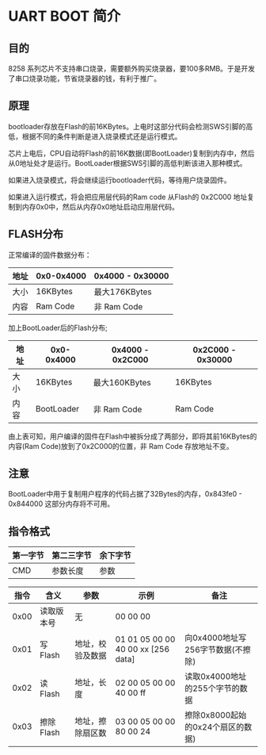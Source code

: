 # UART BOOT 简介

## 目的
8258 系列芯片不支持串口烧录，需要额外购买烧录器，要100多RMB。于是开发了串口烧录功能，节省烧录器的钱，有利于推广。

## 原理
bootloader存放在Flash的前16KBytes。上电时这部分代码会检测SWS引脚的高低，根据不同的条件判断是进入烧录模式还是运行模式。

芯片上电后，CPU自动将Flash的前16K数据(即BootLoader)复制到内存中，然后从0地址处才是运行。BootLoader根据SWS引脚的高低判断该进入那种模式。

如果进入烧录模式，将会继续运行bootloader代码，等待用户烧录固件。

如果进入运行模式，将会把应用层代码的Ram code 从Flash的 0x2C000 地址复制到内存0x0中，然后从内存0x0地址启动应用层代码。

## FLASH分布

正常编译的固件数据分布：

|地址|0x0-0x4000|0x4000 - 0x30000|
|----|----------|--------------|
|大小|16KBytes|最大176KBytes|
|内容|Ram Code|非 Ram Code|


加上BootLoader后的Flash分布;

|地址|0x0-0x4000|0x4000 - 0x2C000|0x2C000 - 0x30000|
|----|----------|--------------|-------------|
|大小|16KBytes  |最大160KBytes  |16KBytes|
|内容|BootLoader|非 Ram Code   |Ram Code|

由上表可知，用户编译的固件在Flash中被拆分成了两部分，即将其前16KBytes的内容(Ram Code)放到了0x2C000的位置，非 Ram Code 存放地址不变。

## 注意

BootLoader中用于复制用户程序的代码占据了32Bytes的内存，0x843fe0 - 0x844000 这部分内存将不可用。

## 指令格式

|第一字节|第二三字节|余下字节|
|-------|---------|--------|
|CMD|参数长度|参数|

|指令|含义|参数|示例|备注|
|----|----|---|---|----|
|0x00|读取版本号|无|00 00 00|
|0x01|写Flash|地址，校验及数据|01 01 05 00 00 40 00 xx [256 data]|向0x4000地址写256字节数据(不擦除)
|0x02|读Flash|地址，长度|02 00 05 00 00 40 00 ff|读取0x4000地址的255个字节的数据|
|0x03|擦除Flash|地址，擦除扇区数|03 00 05 00 00 80 00 24| 擦除0x8000起始的0x24个扇区的数据)
